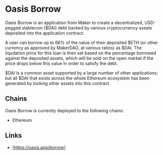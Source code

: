 # Oasis Borrow

Oasis Borrow is an application from Maker to create a decentralized, USD-pegged stablecoin ($DAI) debt backed by various cryptocurrency assets deposited into the application contract.

A user can borrow up to 66% of the value of their deposited $ETH (or other currency as approved by MakerDAO, at various ratios) as $DAI. The liqudation price for this loan is then set based on the percentage borrowed against the deposited assets, which will be sold on the open market if the price drops below this value in order to satisfy the debt.

$DAI is a common asset supported by a large number of other applications; but all $DAI that exists across the whole Ethereum ecosystem has been generated by locking other assets into this contract.

## Chains

Oasis Borrow is currently deployed to the following chains:

- Ethereum

## Links

- [https://oasis.app/borrow]

